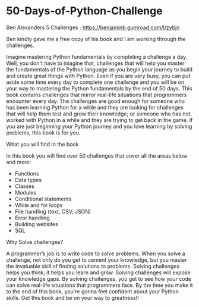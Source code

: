 # 50-Days-of-Python-Challenge
Ben Alexanders 5 Challenges : https://benjaminb.gumroad.com/l/zybjn

Ben kindly gave me a free copy of his book and I am working through the challenges.

Imagine mastering Python fundamentals by completing a challenge a day. Well, you don't have to imagine that, challenges that will help you master the fundamentals of the Python language as you begin your journey to build and create great things with Python. Even if you are very busy, you can put aside some time every day to complete one challenge and you will be on your way to mastering the Python fundamentals by the end of 50 days. This book contains challenges that mirror real-life situations that programmers encounter every day. The challenges are good enough for someone who has been learning Python for a while and they are looking for challenges that will help them test and grow their knowledge; or someone who has not worked with Python in a while and they are trying to get back in the game. If you are just beginning your Python journey and you love learning by solving problems, this book is for you.

What you will find in the book

In this book you will find over 50 challenges that cover all the areas below and more:

- Functions
- Data types
- Classes
- Modules
- Conditional statements
- While and for loops
- File handling (text, CSV, JSON)
- Error handling
- Building websites
- SQL

Why Solve challenges?

A programmer’s job is to write code to solve problems. When you solve a challenge, not only do you get to cement your knowledge, but you master the invaluable skill of finding solutions to problems. Solving challenges helps you think; it helps you learn and grow. Solving challenges will expose your knowledge gaps. By solving challenges, you get to see how your code can solve real-life situations that programmers face. By the time you make it to the end of this book, you're gonna feel confident about your Python skills. Get this book and be on your way to greatness!!
